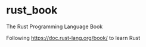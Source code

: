 # rust_book
The Rust Programming Language Book

Following https://doc.rust-lang.org/book/ to learn Rust